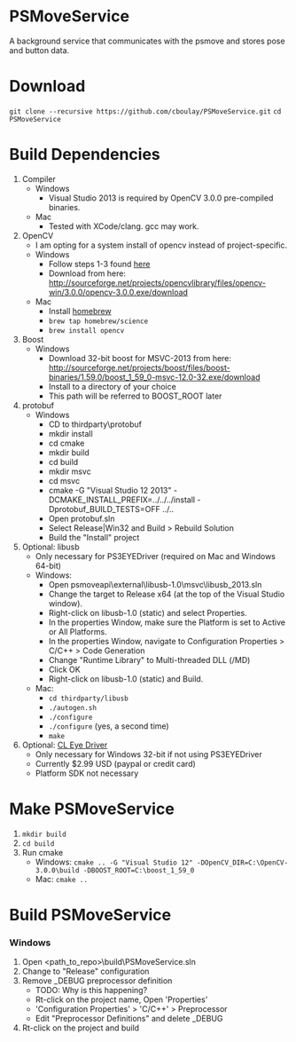 # PSMoveService
A background service that communicates with the psmove and stores pose and button data.

# Download

`git clone --recursive https://github.com/cboulay/PSMoveService.git`
`cd PSMoveService`

# Build Dependencies

1. Compiler
    * Windows
	    * Visual Studio 2013 is required by OpenCV 3.0.0 pre-compiled binaries.
    * Mac
	    * Tested with XCode/clang. gcc may work.
1. OpenCV
    * I am opting for a system install of opencv instead of project-specific.
    * Windows
        * Follow steps 1-3 found [here](https://github.com/MicrocontrollersAndMore/OpenCV_3_Windows_10_Installation_Tutorial/blob/master/Installation%20Cheat%20Sheet%201%20-%20OpenCV%203%20and%20C%2B%2B.pdf)
        * Download from here: http://sourceforge.net/projects/opencvlibrary/files/opencv-win/3.0.0/opencv-3.0.0.exe/download
    * Mac
        * Install [homebrew](http://brew.sh/)
        * `brew tap homebrew/science`
        * `brew install opencv`
1. Boost
    * Windows
        * Download 32-bit boost for MSVC-2013 from here: http://sourceforge.net/projects/boost/files/boost-binaries/1.59.0/boost_1_59_0-msvc-12.0-32.exe/download
        * Install to a directory of your choice
        * This path will be referred to BOOST_ROOT later
1. protobuf
    * Windows        
        * CD to thirdparty\protobuf
        * mkdir install
        * cd cmake
        * mkdir build
        * cd build
        * mkdir msvc
        * cd msvc
        * cmake -G "Visual Studio 12 2013" -DCMAKE_INSTALL_PREFIX=../../../install -Dprotobuf_BUILD_TESTS=OFF ../..
        * Open protobuf.sln
        * Select Release|Win32 and Build > Rebuild Solution
        * Build the "Install" project
1. Optional: libusb
    * Only necessary for PS3EYEDriver (required on Mac and Windows 64-bit)
    * Windows:
        * Open psmoveapi\external\libusb-1.0\msvc\libusb_2013.sln
        * Change the target to Release x64 (at the top of the Visual Studio window).
        * Right-click on libusb-1.0 (static) and select Properties.
        * In the properties Window, make sure the Platform is set to Active or All Platforms.
        * In the properties Window, navigate to Configuration Properties > C/C++ > Code Generation
        * Change "Runtime Library" to Multi-threaded DLL (/MD)
        * Click OK
        * Right-click on libusb-1.0 (static) and Build.
    * Mac:
        * `cd thirdparty/libusb`
        * `./autogen.sh`
        * `./configure`
        * `./configure` (yes, a second time)
        * `make`
1. Optional: [CL Eye Driver](https://codelaboratories.com/products/eye/driver/)
    * Only necessary for Windows 32-bit if not using PS3EYEDriver
	* Currently $2.99 USD (paypal or credit card)
	* Platform SDK not necessary

# Make PSMoveService

1. `mkdir build`
1. `cd build`
1. Run cmake
    * Windows: `cmake .. -G "Visual Studio 12" -DOpenCV_DIR=C:\OpenCV-3.0.0\build -DBOOST_ROOT=C:\boost_1_59_0`
    * Mac: `cmake ..`

# Build PSMoveService

### Windows

1. Open <path_to_repo>\build\PSMoveService.sln
1. Change to "Release" configuration
1. Remove _DEBUG preprocessor definition
    * TODO: Why is this happening?
	* Rt-click on the project name, Open 'Properties'
	* 'Configuration Properties' > 'C/C++' > Preprocessor
	* Edit "Preprocessor Definitions" and delete _DEBUG
1. Rt-click on the project and build